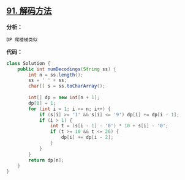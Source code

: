 ## [91. 解码方法](https://leetcode-cn.com/problems/decode-ways/)

**分析：**

```
DP 爬楼梯类似
```

**代码：**

```java
class Solution {
    public int numDecodings(String ss) {
        int n = ss.length();
        ss = ' ' + ss;
        char[] s = ss.toCharArray();
        
        int[] dp = new int[n + 1];
        dp[0] = 1;
        for (int i = 1; i <= n; i++) {
            if (s[i] >= '1' && s[i] <= '9') dp[i] += dp[i - 1];
            if (i > 1) {
                int t = (s[i - 1] - '0') * 10 + s[i] - '0';
                if (t >= 10 && t <= 26) {
                    dp[i] += dp[i - 2];
                }
            }
        }
        return dp[n];
    }
}
```

